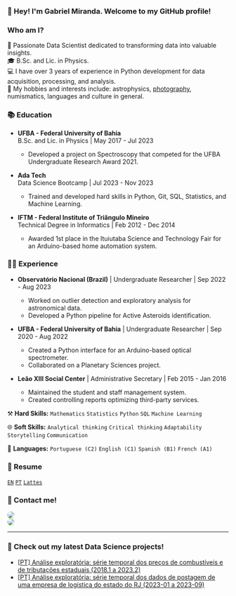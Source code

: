 ### 👋 Hey! I'm Gabriel Miranda. Welcome to my GitHub profile!

### Who am I?

🌟 Passionate Data Scientist dedicated to transforming data into valuable insights.<br>
🎓 B.Sc. and Lic. in Physics.<br>
💻 I have over 3 years of experience in Python development for data acquisition, processing, and analysis.<br>
🧠 My hobbies and interests include: astrophysics, [photography](https://www.flickr.com/photos/gabrielresend3/), numismatics, languages and culture in general.

### 📚 Education

- **UFBA - Federal University of Bahia**  
  B.Sc. and Lic. in Physics | May 2017 - Jul 2023  
  - Developed a project on Spectroscopy that competed for the UFBA Undergraduate Research Award 2021.

- **Ada Tech**  
  Data Science Bootcamp | Jul 2023 - Nov 2023  
  - Trained and developed hard skills in Python, Git, SQL, Statistics, and Machine Learning.

- **IFTM - Federal Institute of Triângulo Mineiro**  
  Technical Degree in Informatics | Feb 2012 - Dec 2014  
  - Awarded 1st place in the Ituiutaba Science and Technology Fair for an Arduino-based home automation system.

### 👨‍💻 Experience

- **Observatório Nacional (Brazil)** | Undergraduate Researcher | Sep 2022 - Aug 2023  
  - Worked on outlier detection and exploratory analysis for astronomical data.
  - Developed a Python pipeline for Active Asteroids identification.

- **UFBA - Federal University of Bahia** | Undergraduate Researcher | Sep 2020 - Aug 2022  
  - Created a Python interface for an Arduino-based optical spectrometer.
  - Collaborated on a Planetary Sciences project.

- **Leão XIII Social Center** | Administrative Secretary | Feb 2015 - Jan 2016
  - Maintained the student and staff management system.
  - Created controlling reports optimizing third-party services.

⚒️ **Hard Skills:** `Mathematics` `Statistics` `Python` `SQL` `Machine Learning`

🌐 **Soft Skills:** `Analytical thinking` `Critical thinking` `Adaptability` `Storytelling` `Communication`

📢 **Languages:** `Portuguese (C2)` `English (C1)` `Spanish (B1)` `French (A1)`

### 📄 Resume
<a href="https://drive.google.com/file/d/1Mfx8AV6GMAhFc22uOF880bH-Q2zhC3Az/view?usp=sharing">`EN`</a>
<a href="https://drive.google.com/file/d/14rNlQjgJvE-SX0ITScvoVoqumKAlyFC7/view?usp=sharing">`PT`</a>
<a href="http://lattes.cnpq.br/4281670132704841">`Lattes`</a>

### 🔗 Contact me!

<a href="https://www.linkedin.com/in/grmiranda/" target="_blank">
  <img src="https://img.shields.io/badge/-LinkedIn-%230077B5?style=for-the-badge&logo=linkedin&logoColor=white" style="border-radius: 30px" target="_blank">
</a>

<br>

<a href="mailto:gabriel-resende@outlook.com" target="_blank">
  <img src="https://img.shields.io/badge/Microsoft_Outlook-0078D4?style=for-the-badge&logo=microsoft-outlook&logoColor=white" style="border-radius: 30px" target="_blank">
</a>

<hr>

### 🚧 Check out my latest Data Science projects!

- [[PT] Análise exploratória: série temporal dos preços de combustíveis e de tributações estaduais (2018.1 a 2023.2)](https://github.com/grmirand4/sc2023-analise-exploratoria-combustiveis-tributos)
- [[PT] Análise exploratória: série temporal dos dados de postagem de uma empresa de logística do estado do RJ (2023-01 a 2023-09)](https://github.com/grmirand4/sc2023-analise-exploratoria-logistica-rj)
